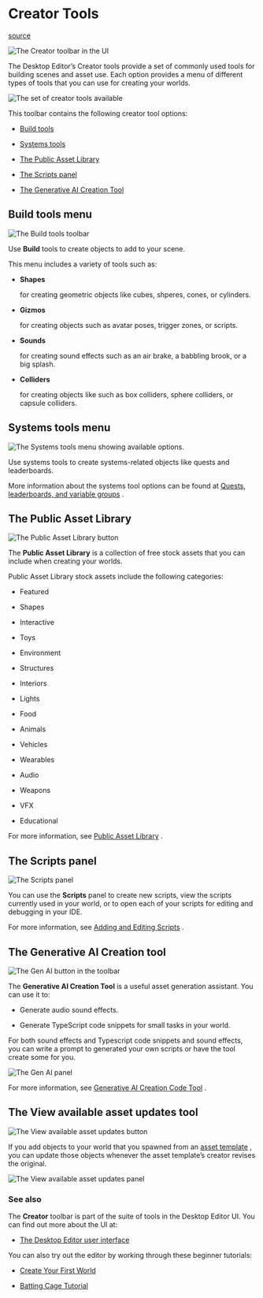 # Creator Tools

[source](https://developers.meta.com/horizon-worlds/learn/documentation/desktop-editor/getting-started/user-interface/creator-toolbar)

![The Creator toolbar in the UI](https://scontent.flba1-1.fna.fbcdn.net/v/t39.2365-6/479847526_671848638686424_2919848310282654472_n.png?_nc_cat=104&ccb=1-7&_nc_sid=e280be&_nc_ohc=ERNFfC2HFlYQ7kNvwHg3_mL&_nc_oc=AdlRnrufF-2J5BYLf_MpNx0iDHtJtwfABE2N2nYz6uW5BSGFAJVrz1-f8Z2X8kpPvPw&_nc_zt=14&_nc_ht=scontent.flba1-1.fna&_nc_gid=ZxBiaYg3wQz7majVt6hRHA&oh=00_AfRcG-KihwEYGkTdwL_w_61lGivFMnCb_r9674mZEvgQCw&oe=689B9392)

The Desktop Editor’s Creator tools provide a set of commonly used tools for building scenes and asset use. Each option provides a menu of different types of tools that you can use for creating your worlds.

![The set of creator tools available](https://scontent.flba1-1.fna.fbcdn.net/v/t39.2365-6/483475845_670723395465615_4628671607795761780_n.png?_nc_cat=108&ccb=1-7&_nc_sid=e280be&_nc_ohc=pGgPXAZgTF8Q7kNvwFj4alm&_nc_oc=Adnz75phLLuXe1RxzpvuMddWYiXuKgFocSlSJ79zGpX_wDhJhlncZuyp7deOUgqlMSU&_nc_zt=14&_nc_ht=scontent.flba1-1.fna&_nc_gid=ZxBiaYg3wQz7majVt6hRHA&oh=00_AfQzu1cCVe9AyvDlQMfdmU29AobkHboPLTfZNjsygO5Zcw&oe=689B87C7)

This toolbar contains the following creator tool options:

*   [Build tools](#build-tools)

*   [Systems tools](#systems-tools)

*   [The Public Asset Library](#the-public-asset-library)

*   [The Scripts panel](#the-scripts-panel)

*   [The Generative AI Creation Tool](#the-generative-ai-creation-tool)

## Build tools menu

![The Build tools toolbar](https://scontent.flba1-1.fna.fbcdn.net/v/t39.2365-6/482263533_670723402132281_10704104892417835_n.png?_nc_cat=100&ccb=1-7&_nc_sid=e280be&_nc_ohc=KhLfeIDpRZEQ7kNvwFi9-gh&_nc_oc=AdkvgSggIyRHs4NmV158KixzHA4BQ1_s8vTmZv2dldmp5tSZQ5EaZJx32dECUEi56tM&_nc_zt=14&_nc_ht=scontent.flba1-1.fna&_nc_gid=ZxBiaYg3wQz7majVt6hRHA&oh=00_AfRKXvjOkiCHpQD0JpXBJCT7zOT31abth5aV_uCG-RbNzA&oe=689BA98D)

Use **Build** tools to create objects to add to your scene.

This menu includes a variety of tools such as:

*   **Shapes**
    
     for creating geometric objects like cubes, shperes, cones, or cylinders.

*   **Gizmos**
    
     for creating objects such as avatar poses, trigger zones, or scripts.

*   **Sounds**
    
     for creating sound effects such as an air brake, a babbling brook, or a big splash.

*   **Colliders**
    
     for creating objects like such as box colliders, sphere colliders, or capsule colliders.

## Systems tools menu

![The Systems tools menu showing available options.](https://scontent.flba1-1.fna.fbcdn.net/v/t39.2365-6/483366633_670723398798948_1321488014798232012_n.png?_nc_cat=111&ccb=1-7&_nc_sid=e280be&_nc_ohc=vmkjwuBZI6kQ7kNvwEWeIKg&_nc_oc=AdnUloF3ILJ9vxyToieTks7aRMeOCVPgeG8fn1xC23dSI_owXZTpRb6XhWA2vvcmuaU&_nc_zt=14&_nc_ht=scontent.flba1-1.fna&_nc_gid=ZxBiaYg3wQz7majVt6hRHA&oh=00_AfQNJWX8VDGoaH0tYCGh92hdxjfXHM-kXWnGuuFWBOkJ1Q&oe=689B8652)

Use systems tools to create systems-related objects like quests and leaderboards.

More information about the systems tool options can be found at [Quests, leaderboards, and variable groups](/horizon-worlds/learn/documentation/desktop-editor/quests-leaderboards-and-variable-groups/quests-leaderboards-and-variable-groups) .

## The Public Asset Library

![The Public Asset Library button](https://scontent.flba1-1.fna.fbcdn.net/v/t39.2365-6/476791345_671848628686425_5944046758916685547_n.png?_nc_cat=102&ccb=1-7&_nc_sid=e280be&_nc_ohc=t0yAodlPvmYQ7kNvwG3vzwM&_nc_oc=AdkwrhIO3lVzvt8Y4Jpw-CCD_mWipRULiEBzHBFZop6JBRyx2eOAEczzkz44cank89M&_nc_zt=14&_nc_ht=scontent.flba1-1.fna&_nc_gid=ZxBiaYg3wQz7majVt6hRHA&oh=00_AfQLbJSz4hO5jOcF-mJ7rGUKV6W6ltFPtq2Np2DVXNKiew&oe=689BA374)

The **Public Asset Library** is a collection of free stock assets that you can include when creating your worlds.

Public Asset Library stock assets include the following categories:

*   Featured

*   Shapes

*   Interactive

*   Toys

*   Environment

*   Structures

*   Interiors

*   Lights

*   Food

*   Animals

*   Vehicles

*   Wearables

*   Audio

*   Weapons

*   VFX

*   Educational

For more information, see [Public Asset Library](/horizon-worlds/learn/documentation/desktop-editor/assets/public-asset-library) .

## The Scripts panel

![The Scripts panel](https://scontent.flba1-1.fna.fbcdn.net/v/t39.2365-6/476349824_671848618686426_8152641074383698813_n.png?_nc_cat=110&ccb=1-7&_nc_sid=e280be&_nc_ohc=wjCgKKa7E-gQ7kNvwFslWQc&_nc_oc=Adn1Fbmc5PKVbxYxVZCXfzncIUb8zpHD8_1ML3gjVubhdfWVXH-olnqBhwyIYisO_OI&_nc_zt=14&_nc_ht=scontent.flba1-1.fna&_nc_gid=ZxBiaYg3wQz7majVt6hRHA&oh=00_AfT_zr5vvNt2mZIkXKDWyDjYy7D9xnn1vHoevlL12mdBlw&oe=689B9385)

You can use the **Scripts** panel to create new scripts, view the scripts currently used in your world, or to open each of your scripts for editing and debugging in your IDE.

For more information, see [Adding and Editing Scripts](/horizon-worlds/learn/documentation/desktop-editor/getting-started/adding-and-editing-scripts/) .

## The Generative AI Creation tool

![The Gen AI button in the toolbar](https://scontent.flba1-1.fna.fbcdn.net/v/t39.2365-6/478941233_671848622019759_7635353770749898741_n.png?_nc_cat=100&ccb=1-7&_nc_sid=e280be&_nc_ohc=-Rhrb-hkyPMQ7kNvwFy_cFY&_nc_oc=AdmzmLHSE4fgDbFC047RJ_rp2IskpQrDLWuL7MweMG1VpL4rnpV7vEzu3dntfhWPrV0&_nc_zt=14&_nc_ht=scontent.flba1-1.fna&_nc_gid=ZxBiaYg3wQz7majVt6hRHA&oh=00_AfQBgQN7lZWqW_pQZdXnffW_ARAwq6Jid5yM89Y8APPqnA&oe=689B884E)

The **Generative AI Creation Tool** is a useful asset generation assistant. You can use it to:

*   Generate audio sound effects.

*   Generate TypeScript code snippets for small tasks in your world.

For both sound effects and Typescript code snippets and sound effects, you can write a prompt to generated your own scripts or have the tool create some for you.

![The Gen AI panel](https://scontent.flba1-1.fna.fbcdn.net/v/t39.2365-6/476840988_671848625353092_8590839634124608750_n.png?_nc_cat=106&ccb=1-7&_nc_sid=e280be&_nc_ohc=ltcDGNG2JYUQ7kNvwGln7O_&_nc_oc=Adkw4oVXY8_Fbo9HyG3BvqY8asvHNa5cjNo83UcjUdFBZaZZedc_8ZYKlm2zn7YO8S0&_nc_zt=14&_nc_ht=scontent.flba1-1.fna&_nc_gid=ZxBiaYg3wQz7majVt6hRHA&oh=00_AfR1pNLENc5KHQOfpIFyHR6AGR1VTJhCrKHoTK022VVRBA&oe=689BADD3)

For more information, see [Generative AI Creation Code Tool](/horizon-worlds/learn/documentation/desktop-editor/generative-ai-creation-tools/generative-ai-creation-code-tool) .

## The View available asset updates tool

![The View available asset updates button](https://scontent.flba1-1.fna.fbcdn.net/v/t39.2365-6/479885370_671848632019758_7437476804724142279_n.png?_nc_cat=108&ccb=1-7&_nc_sid=e280be&_nc_ohc=DFS20Qrs99IQ7kNvwH4EdRz&_nc_oc=AdkDeOKWfS2_g6_Qm9uknCWhkfKLFDyYovMBa6-t-HvZVTt1ttv4b4CZ2fcFapY1GR4&_nc_zt=14&_nc_ht=scontent.flba1-1.fna&_nc_gid=ZxBiaYg3wQz7majVt6hRHA&oh=00_AfTygred27MhDg6eIGNrKZl33LpkjTZq3aBeJHHUg8CA2w&oe=689BA958)

If you add objects to your world that you spawned from an [asset template](/horizon-worlds/learn/documentation/desktop-editor/assets/asset-templates) , you can update those objects whenever the asset template’s creator revises the original.

![The **View available asset updates** panel](https://scontent.flba1-1.fna.fbcdn.net/v/t39.2365-6/479847526_671848635353091_3822597055749413796_n.png?_nc_cat=104&ccb=1-7&_nc_sid=e280be&_nc_ohc=gpPTdqEm2fkQ7kNvwEXWoWT&_nc_oc=AdlLfin7sbLzsZKYrhUYMNvm2hCzv1qdGJr_7KR-kB3bjnN_P4JJNrxoaTXXJGfSOG4&_nc_zt=14&_nc_ht=scontent.flba1-1.fna&_nc_gid=ZxBiaYg3wQz7majVt6hRHA&oh=00_AfQvsKMhEm3EQwrGVdBGc5Ejxf27aQPW54NOvTAaszoeQA&oe=689B8883)

### See also

The **Creator** toolbar is part of the suite of tools in the Desktop Editor UI. You can find out more about the UI at:

*   [The Desktop Editor user interface](/horizon-worlds/learn/documentation/desktop-editor/getting-started/user-interface/user-interface/)

You can also try out the editor by working through these beginner tutorials:

*   [Create Your First World](/horizon-worlds/learn/documentation/get-started/create-your-first-world)

*   [Batting Cage Tutorial](/horizon-worlds/learn/documentation/get-started/batting-cage-tutorial)

 

 

 

 

 

 

 

 

 

 

 

 

 

 

 

 

 

 

 

 

 

 

 

 

 

 

 

 

 

 

 

 

 

 

 

 

 

 

 

 

 

 

 

 

 

 

 

 
